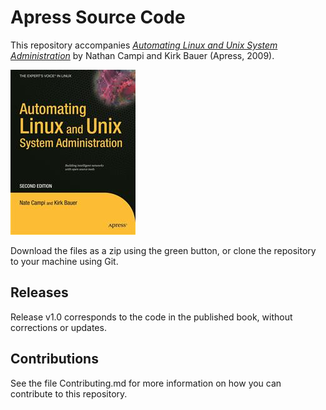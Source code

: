 # Apress Source Code

This repository accompanies [*Automating Linux and Unix System Administration*](http://www.apress.com/9781430210597) by Nathan Campi and Kirk Bauer (Apress, 2009).

![Cover image](9781430210597.jpg)

Download the files as a zip using the green button, or clone the repository to your machine using Git.

## Releases

Release v1.0 corresponds to the code in the published book, without corrections or updates.

## Contributions

See the file Contributing.md for more information on how you can contribute to this repository.
